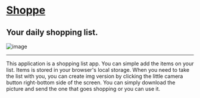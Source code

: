 # [Shoppe](https://friendly-visvesvaraya-fd61c5.netlify.app) 
## Your daily shopping list.

![image](https://i.ibb.co/N9bQHsC/Screenshot-2021-12-28-at-14-00-17.png)

---------


This application is a shopping list app. 
You can simple add the items on your list. 
Items is stored in your browser's local storage.
When you need to take the list with you, you can create img version by clicking the little camera button right-bottom side of the screen. You can simply download the picture and send the one that goes shopping or you can use it.


